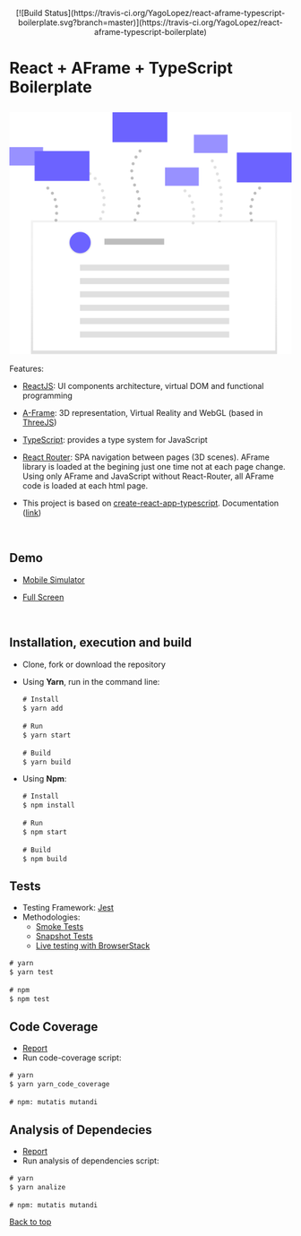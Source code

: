 <p align="center">[![Build Status](https://travis-ci.org/YagoLopez/react-aframe-typescript-boilerplate.svg?branch=master)](https://travis-ci.org/YagoLopez/react-aframe-typescript-boilerplate)</p>

<p align="center"><h1>React + AFrame + TypeScript Boilerplate</p></h1>

<p align="center"><img src="logo.svg" /></p>

Features:

- [ReactJS](https://code.facebook.com/projects/176988925806765/react/): UI components architecture, virtual DOM and functional programming

- [A-Frame](https://aframe.io): 3D representation, Virtual Reality and WebGL (based in [ThreeJS](https://www.threejs.org))

- [TypeScript](https://www.typescriptlang.org): provides a type system for JavaScript

- [React Router](https://reacttraining.com/react-router/): SPA navigation between pages (3D scenes). AFrame library is loaded at the begining just one time not at each page change. Using only AFrame and JavaScript without React-Router, all AFrame code is loaded at each html page.

- This project is based on [create-react-app-typescript](https://github.com/wmonk/create-react-app-typescript). Documentation ([link](https://github.com/facebookincubator/create-react-app/blob/master/packages/react-scripts/template/README.md#table-of-contents))

  ​


## Demo

- [Mobile Simulator](http://mobiletest.me/htc_one_emulator/?u=https://yagolopez.js.org/react-aframe-typescript-boilerplate/build/)

- [Full Screen](https://yagolopez.js.org/react-aframe-typescript-boilerplate/build/)

  ​

## Installation, execution and build

- Clone, fork or download the repository

- Using **Yarn**, run in the command line:

  ```shell
  # Install
  $ yarn add

  # Run
  $ yarn start

  # Build
  $ yarn build
  ```


- Using **Npm**:

  ```shell
  # Install
  $ npm install

  # Run
  $ npm start

  # Build
  $ npm build
  ```




## Tests

- Testing Framework: [Jest](https://facebook.github.io/jest/)
- Methodologies:
  - [Smoke Tests](https://en.wikipedia.org/wiki/Smoke_testing_(software))
  - [Snapshot Tests](http://facebook.github.io/jest/blog/2016/07/27/jest-14.html)
  - [Live testing with BrowserStack](https://www.browserstack.com/)

```shell
# yarn
$ yarn test

# npm
$ npm test
```



## Code Coverage

- [Report](https://yagolopez.js.org/react-aframe-typescript-boilerplate/coverage/lcov-report/index.html)
- Run code-coverage script:

```shell
# yarn
$ yarn yarn_code_coverage

# npm: mutatis mutandi
```



## Analysis of Dependecies

- [Report](https://yagolopez.js.org/react-aframe-typescript-boilerplate/deps/deps.html)
- Run analysis of dependencies script:

```shell
# yarn
$ yarn analize

# npm: mutatis mutandi
```



[Back to top](#)